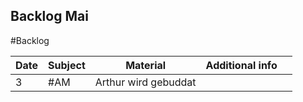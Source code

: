 ## Backlog Mai
#Backlog

| Date | Subject | Material             | Additional info |     |
| ---- | ------- | -------------------- | --------------- | --- |
| 3    | #AM     | Arthur wird gebuddat |                 |     |

